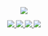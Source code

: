 

<!--
**lihangleo2/lihangleo2** is a ✨ _special_ ✨ repository because its `README.md` (this file) appears on your GitHub profile.
### Hi there 👋
Here are some ideas to get you started:

- 🔭 I’m currently working on ...
- 🌱 I’m currently learning ...
- 👯 I’m looking to collaborate on ...
- 🤔 I’m looking for help with ...
- 💬 Ask me about ...
- 📫 How to reach me: ...
- 😄 Pronouns: ...
- ⚡ Fun fact: ...
-->
<p align="center">
  <a href="https://github.com/lihangleo2">
    <img src="https://github-readme-stats.vercel.app/api?username=lihangleo2&count_private=true&show_icons=true&hide=contribs&include_all_commits=true&theme=vue" />
  </a>
</p>

<p align="center">
  <a href="https://juejin.cn/user/114004941084984/posts">
    <img src="https://img.shields.io/badge/📖%20掘金地址-brightness.svg" />
  </a>
  <a href="https://mp.weixin.qq.com/s/0qPaYe_FCdNL5Vk5miBPww">
    <img src="https://img.shields.io/badge/🚀%20微信公众号-brightness.svg" />
  </a>
  <a href="https://blog.csdn.net/leol_2?spm=1000.2115.3001.5343">
    <img src="https://img.shields.io/badge/📖%20CSDN地址-brightness.svg" />
  </a>
  <a href="https://github.com/Blankj">
    <img src="https://komarev.com/ghpvc/?username=lihangleo2&color=brightgreen&label=👁%20Views" />
  </a>  
</p>
